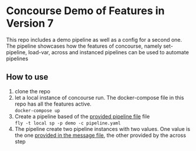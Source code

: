 # Concourse Demo of Features in Version 7

This repo includes a demo pipeline as well as a config for a second one. The pipeline showcases how the features of concourse, namely set-pipeline, load-var, across and instanced pipelines can be used to automate pipelines

## How to use

1. clone the repo
2. let a local instance of concourse run. The docker-compose file in this repo has all the features active.  
```docker-compose up```
3. Create a pipeline based of the [provided pipeline file](pipeline.yaml) file  
```fly -t local sp -p demo -c pipeline.yaml```
4. The pipeline create two pipeline instances with two values. One value is the one [provided in the message file](message.json), the other provided by the across step